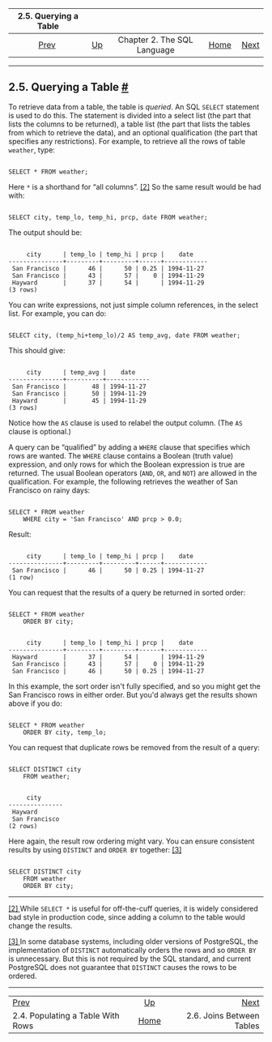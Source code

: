 <!--?xml version="1.0" encoding="UTF-8" standalone="no"?-->

|                        2.5. Querying a Table                        |                                                       |                             |                                                       |                                                         |
| :-----------------------------------------------------------------: | :---------------------------------------------------- | :-------------------------: | ----------------------------------------------------: | ------------------------------------------------------: |
| [Prev](tutorial-populate.html "2.4. Populating a Table With Rows")  | [Up](tutorial-sql.html "Chapter 2. The SQL Language") | Chapter 2. The SQL Language | [Home](index.html "PostgreSQL 17devel Documentation") |  [Next](tutorial-join.html "2.6. Joins Between Tables") |

***

## 2.5. Querying a Table [#](#TUTORIAL-SELECT)

[]()[]()To retrieve data from a table, the table is *queried*. An SQL `SELECT` statement is used to do this. The statement is divided into a select list (the part that lists the columns to be returned), a table list (the part that lists the tables from which to retrieve the data), and an optional qualification (the part that specifies any restrictions). For example, to retrieve all the rows of table `weather`, type:

```

SELECT * FROM weather;
```

Here `*` is a shorthand for “all columns”. [\[2\]](#ftn.id-1.4.4.6.2.10) So the same result would be had with:

```

SELECT city, temp_lo, temp_hi, prcp, date FROM weather;
```

The output should be:

```

     city      | temp_lo | temp_hi | prcp |    date
---------------+---------+---------+------+------------
 San Francisco |      46 |      50 | 0.25 | 1994-11-27
 San Francisco |      43 |      57 |    0 | 1994-11-29
 Hayward       |      37 |      54 |      | 1994-11-29
(3 rows)
```

You can write expressions, not just simple column references, in the select list. For example, you can do:

```

SELECT city, (temp_hi+temp_lo)/2 AS temp_avg, date FROM weather;
```

This should give:

```

     city      | temp_avg |    date
---------------+----------+------------
 San Francisco |       48 | 1994-11-27
 San Francisco |       50 | 1994-11-29
 Hayward       |       45 | 1994-11-29
(3 rows)
```

Notice how the `AS` clause is used to relabel the output column. (The `AS` clause is optional.)

A query can be “qualified” by adding a `WHERE` clause that specifies which rows are wanted. The `WHERE` clause contains a Boolean (truth value) expression, and only rows for which the Boolean expression is true are returned. The usual Boolean operators (`AND`, `OR`, and `NOT`) are allowed in the qualification. For example, the following retrieves the weather of San Francisco on rainy days:

```

SELECT * FROM weather
    WHERE city = 'San Francisco' AND prcp > 0.0;
```

Result:

```

     city      | temp_lo | temp_hi | prcp |    date
---------------+---------+---------+------+------------
 San Francisco |      46 |      50 | 0.25 | 1994-11-27
(1 row)
```

[]()You can request that the results of a query be returned in sorted order:

```

SELECT * FROM weather
    ORDER BY city;
```

```

     city      | temp_lo | temp_hi | prcp |    date
---------------+---------+---------+------+------------
 Hayward       |      37 |      54 |      | 1994-11-29
 San Francisco |      43 |      57 |    0 | 1994-11-29
 San Francisco |      46 |      50 | 0.25 | 1994-11-27
```

In this example, the sort order isn't fully specified, and so you might get the San Francisco rows in either order. But you'd always get the results shown above if you do:

```

SELECT * FROM weather
    ORDER BY city, temp_lo;
```

[]()[]()You can request that duplicate rows be removed from the result of a query:

```

SELECT DISTINCT city
    FROM weather;
```

```

     city
---------------
 Hayward
 San Francisco
(2 rows)
```

Here again, the result row ordering might vary. You can ensure consistent results by using `DISTINCT` and `ORDER BY` together: [\[3\]](#ftn.id-1.4.4.6.6.7)

```

SELECT DISTINCT city
    FROM weather
    ORDER BY city;
```

***

[\[2\] ](#id-1.4.4.6.2.10)While `SELECT *` is useful for off-the-cuff queries, it is widely considered bad style in production code, since adding a column to the table would change the results.

[\[3\] ](#id-1.4.4.6.6.7)In some database systems, including older versions of PostgreSQL, the implementation of `DISTINCT` automatically orders the rows and so `ORDER BY` is unnecessary. But this is not required by the SQL standard, and current PostgreSQL does not guarantee that `DISTINCT` causes the rows to be ordered.

***

|                                                                     |                                                       |                                                         |
| :------------------------------------------------------------------ | :---------------------------------------------------: | ------------------------------------------------------: |
| [Prev](tutorial-populate.html "2.4. Populating a Table With Rows")  | [Up](tutorial-sql.html "Chapter 2. The SQL Language") |  [Next](tutorial-join.html "2.6. Joins Between Tables") |
| 2.4. Populating a Table With Rows                                   | [Home](index.html "PostgreSQL 17devel Documentation") |                               2.6. Joins Between Tables |
